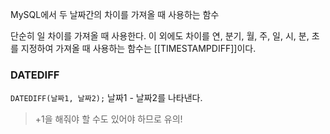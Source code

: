 MySQL에서 두 날짜간의 차이를 가져올 때 사용하는 함수

단순히 일 차이를 가져올 때 사용한다.
이 외에도 차이를 연, 분기, 월, 주, 일, 시, 분, 초를 지정하여 가져올 때 사용하는 함수는 [[TIMESTAMPDIFF]]이다.

### DATEDIFF

`DATEDIFF(날짜1, 날짜2);`
날짜1 - 날짜2를 나타낸다.
> +1을 해줘야 할 수도 있어야 하므로 유의!

